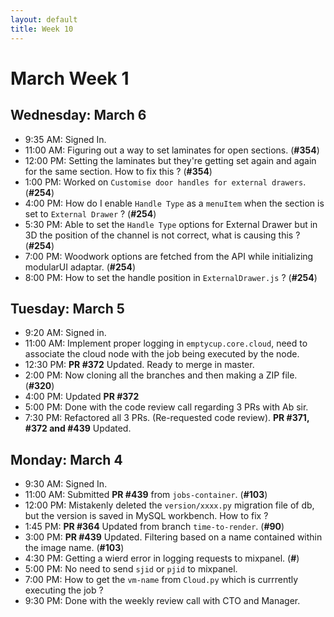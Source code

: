 ```yaml
---
layout: default
title: Week 10
---
```


# **March Week 1**
## **Wednesday: March 6**
- 9:35  AM: Signed In.
- 11:00 AM: Figuring out a way to set laminates for open sections. (**#354**)
- 12:00 PM: Setting the laminates but they're getting set again and again for the same section. How to fix this ? (**#354**)
- 1:00  PM: Worked on `Customise door handles for external drawers`. (**#254**)
- 4:00  PM: How do I enable `Handle Type` as a `menuItem` when the section is set to `External Drawer` ? (**#254**)
- 5:30  PM: Able to set the `Handle Type` options for External Drawer but in 3D the position of the channel is not correct, what is causing this ? (**#254**)
- 7:00  PM: Woodwork options are fetched from the API while initializing modularUI adaptar. (**#254**)
- 8:00  PM: How to set the handle position in `ExternalDrawer.js` ? (**#254**)

## **Tuesday: March 5**
- 9:20  AM: Signed in.
- 11:00 AM: Implement proper logging in `emptycup.core.cloud`, need to associate the cloud node with the job being executed by the node.
- 12:30 PM: **PR #372** Updated. Ready to merge in master.
- 2:00  PM: Now cloning all the branches and then making a ZIP file. (**#320**)
- 4:00  PM: Updated **PR #372**
- 5:00  PM: Done with the code review call regarding 3 PRs with Ab sir.
- 7:30  PM: Refactored all 3 PRs. (Re-requested code review). **PR #371, #372 and #439** Updated.

## **Monday: March 4**
- 9:30  AM: Signed In.
- 11:00 AM: Submitted **PR #439** from `jobs-container`. (**#103**)
- 12:00 PM: Mistakenly deleted the `version/xxxx.py` migration file of db, but the version is saved in MySQL workbench. How to fix ?
- 1:45  PM: **PR #364** Updated from branch `time-to-render`. (**#90**)
- 3:00  PM: **PR #439** Updated. Filtering based on a name contained within the image name. (**#103**)
- 4:30  PM: Getting a wierd error in logging requests to mixpanel. (**#**)
- 5:00  PM: No need to send `sjid` or `pjid` to mixpanel.
- 7:00  PM: How to get the `vm-name` from `Cloud.py` which is currrently executing the job ?
- 9:30  PM: Done with the weekly review call with CTO and Manager.
